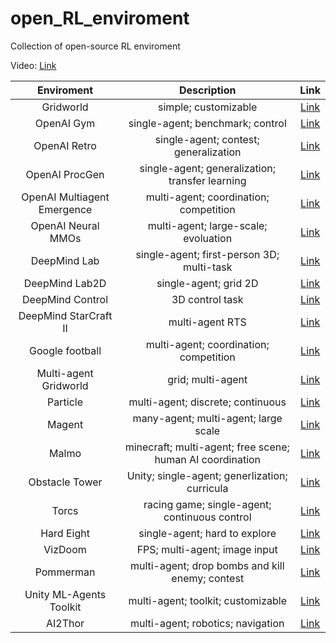 # open_RL_enviroment
Collection of open-source RL enviroment

Video: [Link](https://www.bilibili.com/video/BV1GN411o7uy/?spm_id_from=333.1007.top_right_bar_window_default_collection.content.click&vd_source=6ac7c4e9791ca84c0eeb7af7f2237d31)

| Enviroment | Description | Link |
| :--------: | :---------: | :---: |
| Gridworld | simple; customizable | [Link](https://github.com/wwsyan/sb3_practice#maze-by-maskable-ppo) |
| OpenAI Gym | single-agent; benchmark; control | [Link](https://github.com/openai/gym) | 
| OpenAI Retro | single-agent; contest; generalization | [Link](https://github.com/openai/retro-contest) |
| OpenAI ProcGen | single-agent; generalization; transfer learning | [Link](https://github.com/openai/procgen) |
| OpenAI Multiagent Emergence | multi-agent; coordination; competition | [Link](https://github.com/openai/multi-agent-emergence-environments) |
| OpenAI Neural MMOs | multi-agent; large-scale; evoluation | [Link](https://github.com/openai/neural-mmo) |
| DeepMind Lab | single-agent; first-person 3D; multi-task | [Link](https://github.com/deepmind/lab) |
| DeepMind Lab2D | single-agent; grid 2D | [Link](https://github.com/deepmind/lab2d) |
| DeepMind Control | 3D control task | [Link](https://github.com/deepmind/dm_control) |
| DeepMind StarCraft II | multi-agent RTS | [Link](https://github.com/deepmind/pysc2) |
| Google football | multi-agent; coordination; competition | [Link](https://github.com/google-research/football) |
| Multi-agent Gridworld | grid; multi-agent | [Link](https://github.com/Bigpig4396/Multi-Agent-Reinforcement-Learning-Environment) |
| Particle | multi-agent; discrete; continuous | [Link](https://github.com/openai/multiagent-particle-envs) |
| Magent | many-agent; multi-agent; large scale | [Link](https://github.com/geek-ai/MAgent) |
| Malmo | minecraft; multi-agent; free scene; human AI coordination | [Link](https://www.microsoft.com/en-us/research/project/project-malmo/) |
| Obstacle Tower | Unity; single-agent; generlization; curricula | [Link](https://github.com/Unity-Technologies/obstacle-tower-env) |
| Torcs | racing game; single-agent; continuous control | [Link](https://github.com/ugo-nama-kun/gym_torcs) |
| Hard Eight | single-agent; hard to explore | [Link](https://www.deepmind.com/publications/making-efficient-use-of-demonstrations-to-solve-hard-exploration-problems) |
| VizDoom | FPS; multi-agent; image input | [Link](https://github.com/Farama-Foundation/ViZDoom) |
| Pommerman | multi-agent; drop bombs and kill enemy; contest | [Link](https://www.pommerman.com/) |
| Unity ML-Agents Toolkit | multi-agent; toolkit; customizable | [Link](https://github.com/Unity-Technologies/ml-agents) |
| AI2Thor | multi-agent; robotics; navigation | [Link](https://ai2thor.allenai.org/) |
